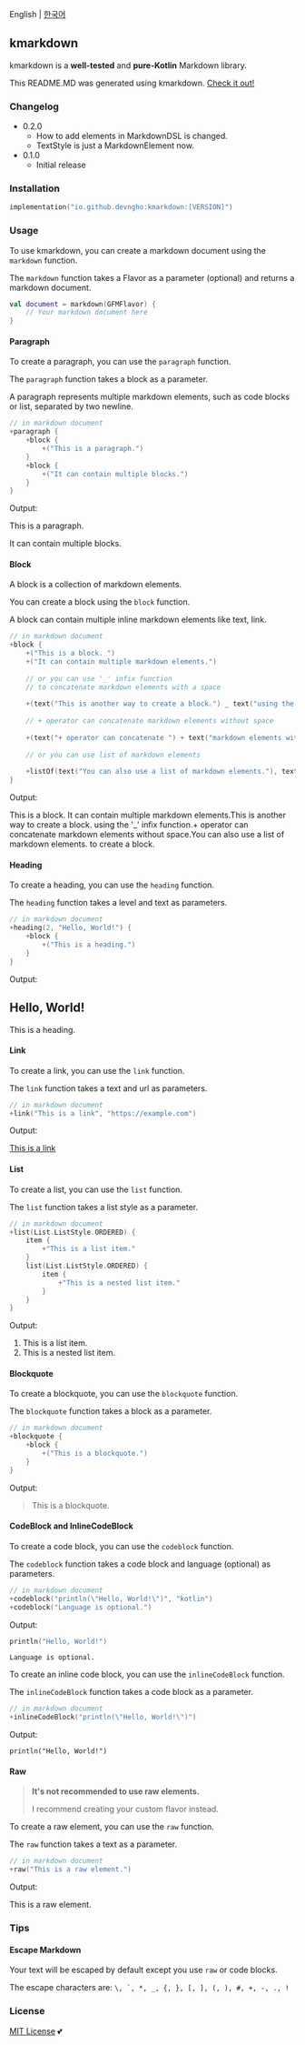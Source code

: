 English \| [한국어](README_ko.md)

## kmarkdown

kmarkdown is a **well\-tested** and **pure\-Kotlin** Markdown library\.

This README\.MD was generated using kmarkdown\. [Check it out\!](src/jvmTest/kotlin/io/github/devngho/kmarkdown/Readme.kt)

### Changelog

- 0\.2\.0
    - How to add elements in MarkdownDSL is changed\.
    - TextStyle is just a MarkdownElement now\.
- 0\.1\.0
    - Initial release

### Installation

```kts
implementation("io.github.devngho:kmarkdown:[VERSION]")
```

### Usage

To use kmarkdown, you can create a markdown document using the `markdown` function\.

The `markdown` function takes a Flavor as a parameter \(optional\) and returns a markdown document\.

```kotlin
val document = markdown(GFMFlavor) {
    // Your markdown document here
}
```

#### Paragraph

To create a paragraph, you can use the `paragraph` function\.

The `paragraph` function takes a block as a parameter\.

A paragraph represents multiple markdown elements, such as code blocks or list, separated by two newline\.

```kotlin
// in markdown document
+paragraph {
    +block {
        +("This is a paragraph.")
    }
    +block {
        +("It can contain multiple blocks.")
    }
}
```

Output:

This is a paragraph\.

It can contain multiple blocks\.

#### Block

A block is a collection of markdown elements\.

You can create a block using the `block` function\.

A block can contain multiple inline markdown elements like text, link\.

```kotlin
// in markdown document
+block {
    +("This is a block. ")
    +("It can contain multiple markdown elements.")
    
    // or you can use '_' infix function
    // to concatenate markdown elements with a space
    
    +(text("This is another way to create a block.") _ text("using the '_' infix function."))
    
    // + operator can concatenate markdown elements without space
    
    +(text("+ operator can concatenate ") + text("markdown elements without space."))
    
    // or you can use list of markdown elements
    
    +listOf(text("You can also use a list of markdown elements."), text("to create a block."))
}
```

Output:

This is a block\. It can contain multiple markdown elements\.This is another way to create a block\. using the '\_' infix function\.\+ operator can concatenate markdown elements without space\.You can also use a list of markdown elements\. to create a block\.

#### Heading

To create a heading, you can use the `heading` function\.

The `heading` function takes a level and text as parameters\.

```kotlin
// in markdown document
+heading(2, "Hello, World!") {
    +block {
        +("This is a heading.")
    }
}
```

Output:

## Hello, World\!

This is a heading\.

#### Link

To create a link, you can use the `link` function\.

The `link` function takes a text and url as parameters\.

```kotlin
// in markdown document
+link("This is a link", "https://example.com")
```

Output:

[This is a link](https://example.com)

#### List

To create a list, you can use the `list` function\.

The `list` function takes a list style as a parameter\.

```kotlin
// in markdown document
+list(List.ListStyle.ORDERED) {
    item {
        +"This is a list item."
    }
    list(List.ListStyle.ORDERED) {
        item {
            +"This is a nested list item."
        }
    }
}
```

Output:

1. This is a list item\.
1. This is a nested list item\.

#### Blockquote

To create a blockquote, you can use the `blockquote` function\.

The `blockquote` function takes a block as a parameter\.

```kotlin
// in markdown document
+blockquote {
    +block {
        +("This is a blockquote.")
    }
}
```

Output:

> This is a blockquote\.

#### CodeBlock and InlineCodeBlock

To create a code block, you can use the `codeblock` function\.

The `codeblock` function takes a code block and language \(optional\) as parameters\.

```kotlin
// in markdown document
+codeblock("println(\"Hello, World!\")", "kotlin")
+codeblock("Language is optional.")
```

Output:

```kotlin
println("Hello, World!")
```

```
Language is optional.
```

To create an inline code block, you can use the `inlineCodeBlock` function\.

The `inlineCodeBlock` function takes a code block as a parameter\.

```kotlin
// in markdown document
+inlineCodeBlock("println(\"Hello, World!\")")
```

Output:

`println("Hello, World!")`

#### Raw

> **It's not recommended to use raw elements\.**
>
> I recommend creating your custom flavor instead\.

To create a raw element, you can use the `raw` function\.

The `raw` function takes a text as a parameter\.

```kotlin
// in markdown document
+raw("This is a raw element.")
```

Output:

This is a raw element.

### Tips

#### Escape Markdown

Your text will be escaped by default except you use `raw`  or code blocks\.

The escape characters are: ```\, `, *, _, {, }, [, ], (, ), #, +, -, ., !```

### License

[MIT License](https://github.com/devngho/kmarkdown/blob/main/LICENSE) 💕